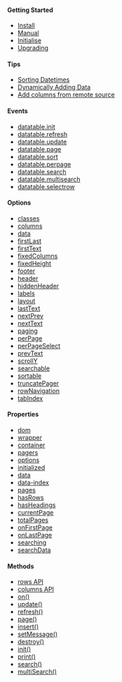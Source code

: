 #### Getting Started
* [Install](Getting-Started#install)
* [Manual](Getting-Started#browser)
* [Initialise](Getting-Started#initialise)
* [Upgrading](Upgrading)

#### Tips
* [Sorting Datetimes](datetime)
* [Dynamically Adding Data](Dynamically-adding-data)
* [Add columns from remote source](Adding-a-column-from-a-remote-source)

#### Events
* [datatable.init](Events#datatableinit)
* [datatable.refresh](Events#datatablerefresh)
* [datatable.update](Events#datatableupdate)
* [datatable.page](Events#datatablepage)
* [datatable.sort](Events#datatablesort)
* [datatable.perpage](Events#datatableperpage)
* [datatable.search](Events#datatablesearch)
* [datatable.multisearch](Events#datatablesearch)
* [datatable.selectrow](Events#datatableselectrow)

#### Options
* [classes](classes)
* [columns](columns)
* [data](data)
* [firstLast](firstLast)
* [firstText](firstText)
* [fixedColumns](fixedColumns)
* [fixedHeight](fixedHeight)
* [footer](footer)
* [header](header)
* [hiddenHeader](hiddenHeader)
* [labels](labels)
* [layout](layout)
* [lastText](lastText)
* [nextPrev](nextPrev)
* [nextText](nextText)
* [paging](paging)
* [perPage](perPage)
* [perPageSelect](perPageSelect)
* [prevText](prevText)
* [scrollY](scrollY)
* [searchable](searchable)
* [sortable](sortable)
* [truncatePager](truncatePager)
* [rowNavigation](rowNavigation)
* [tabIndex](tabIndex)


#### Properties
* [dom](API#dom)
* [wrapper](API#wrapper)
* [container](API#container)
* [pagers](API#pagers)
* [options](API#options)
* [initialized](API#initialized)
* [data](API#data)
* [data-index](API#data-index)
* [pages](API#pages)
* [hasRows](API#hasrows)
* [hasHeadings](API#hasheadings)
* [currentPage](API#currentpage)
* [totalPages](API#totalpages)
* [onFirstPage](API#onfirstpage)
* [onLastPage](API#onlastpage)
* [searching](API#searching)
* [searchData](API#searchdata)

#### Methods
* [rows API](rows-API)
* [columns API](columns-API)
* [on()](on())
* [update()](update())
* [refresh()](refresh())
* [page()](page())
* [insert()](insert())
* [setMessage()](setmessage())
* [destroy()](destroy())
* [init()](init())
* [print()](print())
* [search()](search())
* [multiSearch()](multiSearch())

